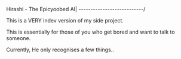 Hirashi - The Epicyoobed AI|
---------------------------/

This is a VERY indev version of my side project.

This is essentially for those of you who get bored and want to talk to someone.


Currently, He only recognises a few things..

